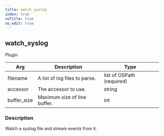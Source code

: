 ```yaml
---
title: watch_syslog
index: true
noTitle: true
no_edit: true
---
```




<div class="vql_item"></div>


## watch_syslog
<span class='vql_type pull-right page-header'>Plugin</span>



<div class="vqlargs"></div>

Arg | Description | Type
----|-------------|-----
filename|A list of log files to parse.|list of OSPath (required)
accessor|The accessor to use.|string
buffer_size|Maximum size of line buffer.|int

### Description

Watch a syslog file and stream events from it. 

